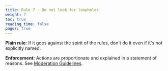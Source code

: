 ```yaml
---
title: Rule 7 - Do not look for loopholes
weight: 7
toc: true
reading_time: false
pager: true
---
```


**Plain rule:** If it goes against the spirit of the rules, don't do it even if it's not explicitly named.

**Enforcement:** Actions are proportionate and explained in a statement of reasons. See [Moderation Guidelines](/docs/policies/moderation-guidelines/).
